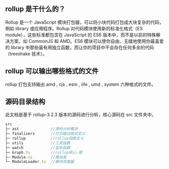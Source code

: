 ## rollup 是干什么的？

Rollup 是一个 JavaScript 模块打包器，可以将小块代码打包成大块复杂的代码，例如 library 或应用程序。Rollup 对代码模块使用新的标准化格式（ES module），这些标准都包含在 JavaScript 的 ES6 版本中，而不是以前的特殊解决方案，如 CommonJS 和 AMD。ES6 模块可以使你自由、无缝地使用你最喜爱的 library 中那些最有用独立函数，而让你的项目中不会存在任何多余的代码（treeshake 技术）。

## rollup 可以输出哪些格式的文件

rollup 打包支持输出 amd , cjs , esm , iife , umd , system 六种格式的文件。

## 源码目录结构

此文档是基于 rollup-3.2.3 版本的源码进行分析，核心源码在 src 文件夹中。

```JavaScript
src
├─ ast              //源码分析模块
├─ finalisers       //打包输出格式定义
├─ rollup           //rollup函数定义
├─ utils            //工具函数
├─ watch            //监听函数
├─ Graph.ts         //rollup核心-图
├─ Module.ts        //模块类
└─ ModuleLoader.ts  //模块加载器
```
